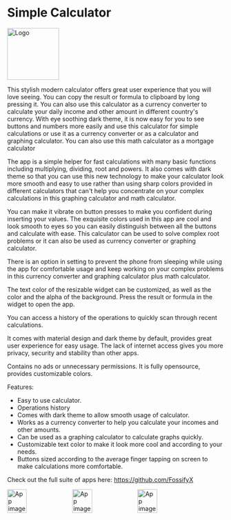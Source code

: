 # Simple Calculator
<img alt="Logo" src="graphics/icon.png" width="120" />

This stylish modern calculator offers great user experience that you will love seeing. You can copy the result or formula to clipboard by long pressing it. You can also use this calculator as a currency converter to calculate your daily income and other amount in different country's currency. With eye soothing dark theme, it is now easy for you to see buttons and numbers more easily and use this calculator for simple calculations or use it as a currency converter or as a calculator and graphing calculator. You can also use this math calculator as a mortgage calculator

The app is a simple helper for fast calculations with many basic functions including multiplying, dividing, root and powers. It also comes with dark theme so that you can use this new technology to make your calculator look more smooth and easy to use rather than using sharp colors provided in different calculators that can't help you concentrate on your complex calculations in this graphing calculator and math calculator.

You can make it vibrate on button presses to make you confident during inserting your values. The exquisite colors used in this app are cool and look smooth to eyes so you can easily distinguish between all the buttons and calculate with ease. This calculator can be used to solve complex root problems or it can also be used as currency converter or graphing calculator.

There is an option in setting to prevent the phone from sleeping while using the app for comfortable usage and keep working on your complex problems in this currency converter and graphing calculator plus math calculator.

The text color of the resizable widget can be customized, as well as the color and the alpha of the background. Press the result or formula in the widget to open the app.

You can access a history of the operations to quickly scan through recent calculations.

It comes with material design and dark theme by default, provides great user experience for easy usage. The lack of internet access gives you more privacy, security and stability than other apps.

Contains no ads or unnecessary permissions. It is fully opensource, provides customizable colors.

Features:
- Easy to use calculator.
- Operations history
- Comes with dark theme to allow smooth usage of calculator.
- Works as a currency converter to help you calculate your incomes and other amounts.
- Can be used as a graphing calculator to calculate graphs quickly.
- Customizable text color to make it look more cool and according to your needs.
- Buttons sized according to the average finger tapping on screen to make calculations more comfortable.

Check out the full suite of apps here:
https://github.com/FossifyX

<div style="display:flex;">
<img alt="App image" src="fastlane/metadata/android/en-US/images/phoneScreenshots/1_en-US.jpeg" width="30%">
<img alt="App image" src="fastlane/metadata/android/en-US/images/phoneScreenshots/2_en-US.jpeg" width="30%">
<img alt="App image" src="fastlane/metadata/android/en-US/images/phoneScreenshots/3_en-US.jpeg" width="30%">
</div>

